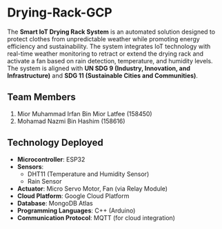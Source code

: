# Drying-Rack-GCP

The **Smart IoT Drying Rack System** is an automated solution designed to protect clothes from unpredictable weather while promoting energy efficiency and sustainability. The system integrates IoT technology with real-time weather monitoring to retract or extend the drying rack and activate a fan based on rain detection, temperature, and humidity levels. The system is aligned with **UN SDG 9 (Industry, Innovation, and Infrastructure)** and **SDG 11 (Sustainable Cities and Communities)**.


## Team Members
1. Mior Muhammad Irfan Bin Mior Latfee (158450)
2. Mohamad Nazmi Bin Hashim (158616)


## Technology Deployed
- **Microcontroller**: ESP32  
- **Sensors**:
  - DHT11 (Temperature and Humidity Sensor)  
  - Rain Sensor  
- **Actuator**: Micro Servo Motor, Fan (via Relay Module)  
- **Cloud Platform**: Google Cloud Platform
- **Database**: MongoDB Atlas 
- **Programming Languages**: C++ (Arduino)  
- **Communication Protocol**: MQTT (for cloud integration)  
